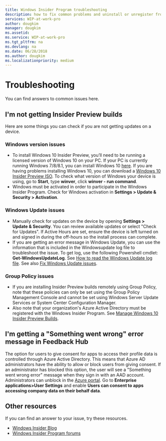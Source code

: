 ```yaml
---
title: Windows Insider Program troubleshooting
description: how to fix common problems and uninstall or unregister from the Windows Insider Program
services: WIP-at-work-pro
author: dougkim
manager: dougkim
ms.assetid: 
ms.service: WIP-at-work-pro
ms.tgt_pltfrm: na
ms.devlang: na
ms.date: 06/28/2018
ms.author: dougkim
ms.localizationpriority: medium
---
```


# Troubleshooting
You can find answers to common issues here. 

## I'm not getting Insider Preview builds

Here are some things you can check if you are not getting updates on a device. 
### Windows version issues 
* To install Windows 10 Insider Preview, you’ll need to be running a licensed version of Windows 10 on your PC. If your PC is currently running Windows 7/8/8.1, you can install Windows 10 [here](https://www.microsoft.com/en-us/windows/get-windows-10?step=Win10Question1). If you are having problems installing Windows 10, you can download a [Windows 10 Insider Preview ISO](https://www.microsoft.com/en-us/software-download/windowsinsiderpreviewadvanced). To check what version of Windows your device is using, go to __Start__, type __winver__, click __winver - run command__.
* Windows must be activated in order to participate in the Windows Insider Program. Check for Windows activation in __Settings > Update & Security > Activation__.

### Windows Update issues
* Manually check for updates on the device by opening __Settings > Update & Security__. You can review available updates or select "Check for Updates". If Active Hours are set, ensure the device is left turned on and signed in during the off-hours so the install process can complete.
* If you are getting an error message in Windows Update, you can use the information that is included in the Windowsupdate log file to troubleshoot the issue. To get log, use the following Powershell cmdlet: __Get-WindowsUpdateLog__. See [How to read the Windows Update log file](https://support.microsoft.com/en-us/help/902093/how-to-read-the-windowsupdate-log-file). See also [Fix Windows Update issues](https://support.microsoft.com/en-us/help/10164/fix-windows-update-errors).

### Group Policy issues
* If you are installing Insider Preview builds remotely using Group Policy, note that these policies can only be set using the Group Policy Management Console and cannot be set using Windows Server Update Services or System Center Configuration Manager. 
* Also note that your organization's Azure Active Directory must be registered with the Windows Insider Program. See [Manage Windows 10 Insider Preview Builds](wip-4-biz-manage-builds.md).

## I'm getting a "Something went wrong" error message in Feedback Hub
The option for users to give consent for apps to access their profile data is controlled through Azure Active Directory. This means that Azure AD administrators have the ability to allow or block users from giving consent. If an administrator has blocked this option, the user will see a "Something went wrong error" message when they sign in with an AAD account. Administrators can unblock in the [Azure portal](https://portal.azure.com/). Go to __Enterprise applications>User Settings__ and enable __Users can consent to apps accessing company data on their behalf data__. 

## Other resources

If you can find an answer to your issue, try these resources.

* [Windows Insider Blog](https://blogs.windows.com/windowsexperience/tag/windows-insider-program/)
* [Windows Insider Program forums](https://answers.microsoft.com/en-us/insider?OCID=WIP_r_Welcome3_Body_InsidersForum)
